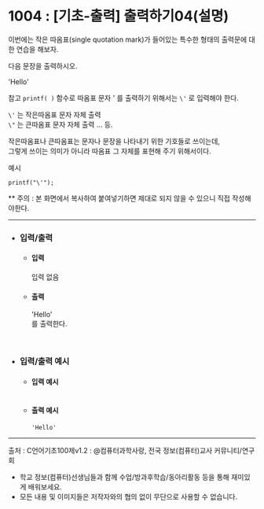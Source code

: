 # 1004 : [기초-출력] 출력하기04(설명)

이번에는 작은 따옴표(single quotation mark)가 들어있는
특수한 형태의 출력문에 대한 연습을 해보자.

다음 문장을 출력하시오.

'Hello'

참고
`printf( )` 함수로 따옴표 문자 ' 를 출력하기 위해서는 `\'` 로 입력해야 한다.

`\'` 는 작은따옴표 문자 자체 출력
<br />
`\"` 는 큰따옴표 문자 자체 출력 …  등.

작은따옴표나 큰따옴표는 문자나 문장을 나타내기 위한 기호들로 쓰이는데,
<br />
그렇게 쓰이는 의미가 아니라 따옴표 그 자체를 표현해 주기 위해서이다.

예시
```
printf("\'");
```

** 주의 : 본 화면에서 복사하여 붙여넣기하면 제대로 되지 않을 수 있으니 직접 작성해야한다.

------------------

- ### 입력/출력
  
  - #### 입력
    
      입력 없음
    
  - #### 출력

      'Hello'
      <br />
      를 출력한다.
<br />

- ### 입력/출력 예시

  - #### 입력 예시
      ```

      ```

  - #### 출력 예시
      ```
      'Hello'
      ```
---------------------------------------
출처 : C언어기초100제v1.2 : @컴퓨터과학사랑, 전국 정보(컴퓨터)교사 커뮤니티/연구회
- 학교 정보(컴퓨터)선생님들과 함께 수업/방과후학습/동아리활동 등을 통해 재미있게 배워보세요. 
- 모든 내용 및 이미지들은 저작자와의 협의 없이 무단으로 사용할 수 없습니다.
